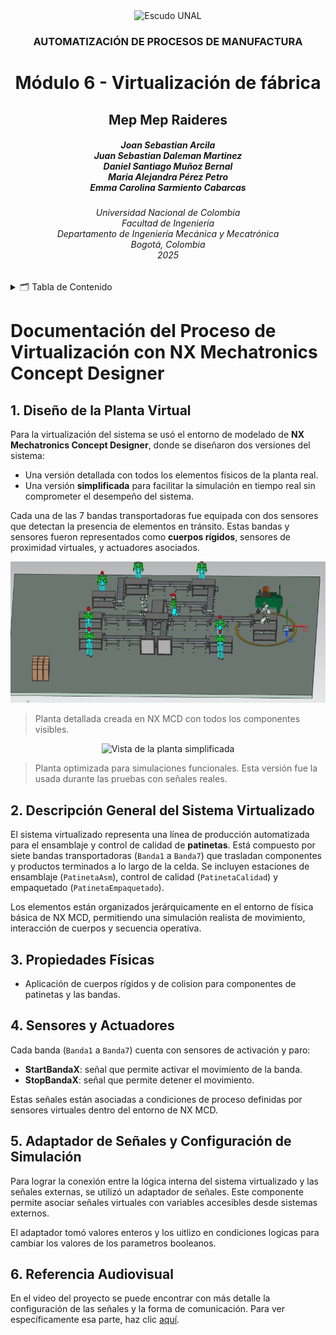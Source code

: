 <div align="center">
<picture>
    <source srcset="https://imgur.com/5bYAzsb.png" media="(prefers-color-scheme: dark)">
    <source srcset="https://imgur.com/Os03JoE.png" media="(prefers-color-scheme: light)">
    <img src="https://imgur.com/Os03JoE.png" alt="Escudo UNAL" width="350px">
</picture>

<h3>AUTOMATIZACIÓN DE PROCESOS DE MANUFACTURA</h3>

<h1>Módulo 6 - Virtualización de fábrica</h1>

<h2>Mep Mep Raideres</h2>

<h5>Joan Sebastian Arcila <br>
    Juan Sebastian Daleman Martinez<br>
    Daniel Santiago Muñoz Bernal<br>
    Maria Alejandra Pérez Petro<br>
    Emma Carolina Sarmiento Cabarcas</h5>

<h6>Universidad Nacional de Colombia<br>
    Facultad de Ingeniería<br>
    Departamento de Ingeniería Mecánica y Mecatrónica<br>
    Bogotá, Colombia<br>
    2025</h6>
</div>


<details>
    <summary>🗂️ Tabla de Contenido</summary>

<!-- TOC -->
- [](#)



</details>

# Documentación del Proceso de Virtualización con NX Mechatronics Concept Designer

## 1. Diseño de la Planta Virtual

Para la virtualización del sistema se usó el entorno de modelado de **NX Mechatronics Concept Designer**, donde se diseñaron dos versiones del sistema:

* Una versión detallada con todos los elementos físicos de la planta real.
* Una versión **simplificada** para facilitar la simulación en tiempo real sin comprometer el desempeño del sistema.

Cada una de las 7 bandas transportadoras fue equipada con dos sensores que detectan la presencia de elementos en tránsito. Estas bandas y sensores fueron representados como **cuerpos rígidos**, sensores de proximidad virtuales, y actuadores asociados.

<div align="center">
    <img src="Assets/Planta.jpg" alt="Vista detallada de la planta virtual" width="600px">
</div>

> Planta detallada creada en NX MCD con todos los componentes visibles.

<div align="center">
    <img src="Assets/PlantaSimplificada.jpg" alt="Vista de la planta simplificada" width="600px">
</div>

> Planta optimizada para simulaciones funcionales. Esta versión fue la usada durante las pruebas con señales reales.

## 2. Descripción General del Sistema Virtualizado

El sistema virtualizado representa una línea de producción automatizada para el ensamblaje y control de calidad de **patinetas**. Está compuesto por siete bandas transportadoras (`Banda1` a `Banda7`) que trasladan componentes y productos terminados a lo largo de la celda. Se incluyen estaciones de ensamblaje (`PatinetaAsm`), control de calidad (`PatinetaCalidad`) y empaquetado (`PatinetaEmpaquetado`).

Los elementos están organizados jerárquicamente en el entorno de física básica de NX MCD, permitiendo una simulación realista de movimiento, interacción de cuerpos y secuencia operativa.

## 3. Propiedades Físicas

* Aplicación de cuerpos rígidos y de colision para componentes de patinetas y las bandas.

## 4. Sensores y Actuadores

Cada banda (`Banda1` a `Banda7`) cuenta con sensores de activación y paro:

* **StartBandaX**: señal que permite activar el movimiento de la banda.
* **StopBandaX**: señal que permite detener el movimiento.

Estas señales están asociadas a condiciones de proceso definidas por sensores virtuales dentro del entorno de NX MCD.

## 5. Adaptador de Señales y Configuración de Simulación

Para lograr la conexión entre la lógica interna del sistema virtualizado y las señales externas, se utilizó un adaptador de señales. Este componente permite asociar señales virtuales con variables accesibles desde sistemas externos.

El adaptador tomó valores enteros y los uitlizo en condiciones logicas para cambiar los valores de los parametros booleanos.

## 6. Referencia Audiovisual

En el video del proyecto se puede encontrar con más detalle la configuración de las señales y la forma de comunicación. Para ver específicamente esa parte, haz clic [aquí](https://www.youtube.com/watch?v=XXXXXXXXXXX).



